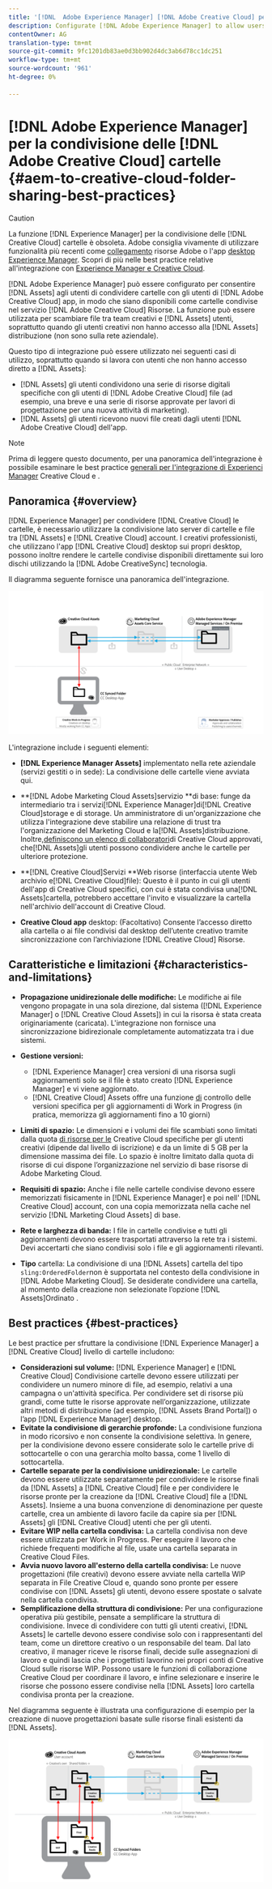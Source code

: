 ```yaml
---
title: '[!DNL  Adobe Experience Manager] [!DNL Adobe Creative Cloud] per condividere le best practice per la condivisione delle cartelle.'
description: Configurate [!DNL Adobe Experience Manager] to allow users in [!DNL Experience Manager Assets] per scambiare cartelle con utenti Adobe Creative Cloud (CC).
contentOwner: AG
translation-type: tm+mt
source-git-commit: 9fc1201db83ae0d3bb902d4dc3ab6d78cc1dc251
workflow-type: tm+mt
source-wordcount: '961'
ht-degree: 0%

---
```



# [!DNL Adobe Experience Manager] per la condivisione delle [!DNL Adobe Creative Cloud] cartelle {#aem-to-creative-cloud-folder-sharing-best-practices}

>[!CAUTION]
>
>La funzione [!DNL Experience Manager] per la condivisione delle [!DNL Creative Cloud] cartelle è obsoleta.  Adobe consiglia vivamente di utilizzare funzionalità più recenti come [collegamento](https://helpx.adobe.com/it/enterprise/using/adobe-asset-link.html) risorse Adobe o l&#39;app [desktop Experience Manager](https://docs.adobe.com/content/help/en/experience-manager-desktop-app/using/using.html). Scopri di più nelle best practice relative all&#39;integrazione con [Experience Manager e Creative Cloud](/help/assets/aem-cc-integration-best-practices.md).

[!DNL Adobe Experience Manager] può essere configurato per consentire [!DNL Assets] agli utenti di condividere cartelle con gli utenti di [!DNL Adobe Creative Cloud] app, in modo che siano disponibili come cartelle condivise nel servizio [!DNL Adobe Creative Cloud] Risorse. La funzione può essere utilizzata per scambiare file tra team creativi e [!DNL Assets] utenti, soprattutto quando gli utenti creativi non hanno accesso alla [!DNL Assets] distribuzione (non sono sulla rete aziendale).

Questo tipo di integrazione può essere utilizzato nei seguenti casi di utilizzo, soprattutto quando si lavora con utenti che non hanno accesso diretto a [!DNL Assets]:

* [!DNL Assets] gli utenti condividono una serie di risorse digitali specifiche con gli utenti di [!DNL Adobe Creative Cloud] file (ad esempio, una breve e una serie di risorse approvate per lavori di progettazione per una nuova attività di marketing).
* [!DNL Assets] gli utenti ricevono nuovi file creati dagli utenti [!DNL Adobe Creative Cloud] dell&#39;app.

>[!NOTE]
>
>Prima di leggere questo documento, per una panoramica dell&#39;integrazione è possibile esaminare le best practice [generali per l&#39;integrazione di Experienci Manager](/help/assets/aem-cc-integration-best-practices.md) Creative Cloud e .

## Panoramica {#overview}

[!DNL Experience Manager] per condividere [!DNL Creative Cloud] le cartelle, è necessario utilizzare la condivisione lato server di cartelle e file tra [!DNL Assets] e [!DNL Creative Cloud] account. I creativi professionisti, che utilizzano l&#39;app [!DNL Creative Cloud] desktop sui propri desktop, possono inoltre rendere le cartelle condivise disponibili direttamente sui loro dischi utilizzando la [!DNL Adobe CreativeSync] tecnologia.

Il diagramma seguente fornisce una panoramica dell&#39;integrazione.

![chlimage_1-179](assets/chlimage_1-406.png)

L&#39;integrazione include i seguenti elementi:

* **[!DNL Experience Manager Assets]** implementato nella rete aziendale (servizi gestiti o in sede): La condivisione delle cartelle viene avviata qui.
* **[!DNL Adobe Marketing Cloud Assets]servizio **di base: funge da intermediario tra i servizi[!DNL Experience Manager]di[!DNL Creative Cloud]storage e di storage. Un amministratore di un&#39;organizzazione che utilizza l&#39;integrazione deve stabilire una relazione di trust tra l&#39;organizzazione del Marketing Cloud e la[!DNL Assets]distribuzione. Inoltre,[definiscono un elenco di collaboratori](https://docs.adobe.com/content/help/en/core-services/interface/assets/t-admin-add-cc-user.html)di Creative Cloud approvati, che[!DNL Assets]gli utenti possono condividere anche le cartelle per ulteriore protezione.

* **[!DNL Creative Cloud]Servizi **Web risorse (interfaccia utente Web archivio e[!DNL Creative Cloud]file): Questo è il punto in cui gli utenti dell&#39;app di Creative Cloud specifici, con cui è stata condivisa una[!DNL Assets]cartella, potrebbero accettare l&#39;invito e visualizzare la cartella nell&#39;archivio dell&#39;account di Creative Cloud.
* **Creative Cloud app** desktop: (Facoltativo) Consente l’accesso diretto alla cartella o ai file condivisi dal desktop dell’utente creativo tramite sincronizzazione con l’archiviazione [!DNL Creative Cloud] Risorse.

## Caratteristiche e limitazioni {#characteristics-and-limitations}

* **Propagazione unidirezionale delle modifiche:** Le modifiche ai file vengono propagate in una sola direzione, dal sistema ([!DNL Experience Manager] o [!DNL Creative Cloud Assets]) in cui la risorsa è stata creata originariamente (caricata). L&#39;integrazione non fornisce una sincronizzazione bidirezionale completamente automatizzata tra i due sistemi.
* **Gestione versioni:**

   * [!DNL Experience Manager] crea versioni di una risorsa sugli aggiornamenti solo se il file è stato creato [!DNL Experience Manager] e vi viene aggiornato.
   * [!DNL Creative Cloud] Assets offre una funzione [di](https://helpx.adobe.com/creative-cloud/help/versioning-faq.html) controllo delle versioni specifica per gli aggiornamenti di Work in Progress (in pratica, memorizza gli aggiornamenti fino a 10 giorni)

* **Limiti di spazio:** Le dimensioni e i volumi dei file scambiati sono limitati dalla quota [di risorse per le](https://helpx.adobe.com/creative-cloud/kb/file-storage-quota.html) Creative Cloud specifiche per gli utenti creativi (dipende dal livello di iscrizione) e da un limite di 5 GB per la dimensione massima dei file. Lo spazio è inoltre limitato dalla quota di risorse di cui dispone l’organizzazione nel servizio di base  risorse di Adobe Marketing Cloud.

* **Requisiti di spazio:** Anche i file nelle cartelle condivise devono essere memorizzati fisicamente in [!DNL Experience Manager] e poi nell&#39; [!DNL Creative Cloud] account, con una copia memorizzata nella cache nel servizio [!DNL Marketing Cloud Assets] di base.
* **Rete e larghezza di banda:** I file in cartelle condivise e tutti gli aggiornamenti devono essere trasportati attraverso la rete tra i sistemi. Devi accertarti che siano condivisi solo i file e gli aggiornamenti rilevanti.
* **Tipo** cartella: La condivisione di una [!DNL Assets] cartella del tipo `sling:OrderedFolder`non è supportata nel contesto della condivisione in [!DNL Adobe Marketing Cloud]. Se desiderate condividere una cartella, al momento della creazione non selezionate l’opzione [!DNL Assets]Ordinato  .

## Best practices {#best-practices}

Le best practice per sfruttare la condivisione [!DNL Experience Manager] a [!DNL Creative Cloud] livello di cartelle includono:

* **Considerazioni sul volume:** [!DNL Experience Manager] e [!DNL Creative Cloud] Condivisione cartelle devono essere utilizzati per condividere un numero minore di file, ad esempio, relativi a una campagna o un&#39;attività specifica. Per condividere set di risorse più grandi, come tutte le risorse approvate nell’organizzazione, utilizzate altri metodi di distribuzione (ad esempio, [!DNL Assets Brand Portal]) o l’app [!DNL Experience Manager] desktop.
* **Evitate la condivisione di gerarchie profonde:** La condivisione funziona in modo ricorsivo e non consente la condivisione selettiva. In genere, per la condivisione devono essere considerate solo le cartelle prive di sottocartelle o con una gerarchia molto bassa, come 1 livello di sottocartella.
* **Cartelle separate per la condivisione unidirezionale:** Le cartelle devono essere utilizzate separatamente per condividere le risorse finali da [!DNL Assets] a [!DNL Creative Cloud] file e per condividere le risorse pronte per la creazione da [!DNL Creative Cloud] file a [!DNL Assets]. Insieme a una buona convenzione di denominazione per queste cartelle, crea un ambiente di lavoro facile da capire sia per [!DNL Assets] gli [!DNL Creative Cloud] utenti che per gli utenti.
* **Evitare WIP nella cartella condivisa:** La cartella condivisa non deve essere utilizzata per Work in Progress. Per eseguire il lavoro che richiede frequenti modifiche al file, usate una cartella separata in Creative Cloud Files.
* **Avvia nuovo lavoro all&#39;esterno della cartella condivisa:** Le nuove progettazioni (file creativi) devono essere avviate nella cartella WIP separata in File Creative Cloud e, quando sono pronte per essere condivise con [!DNL Assets] gli utenti, devono essere spostate o salvate nella cartella condivisa.
* **Semplificazione della struttura di condivisione:** Per una configurazione operativa più gestibile, pensate a semplificare la struttura di condivisione. Invece di condividere con tutti gli utenti creativi, [!DNL Assets] le cartelle devono essere condivise solo con i rappresentanti del team, come un direttore creativo o un responsabile del team. Dal lato creativo, il manager riceve le risorse finali, decide sulle assegnazioni di lavoro e quindi lascia che i progettisti lavorino nei propri conti di Creative Cloud sulle risorse WIP. Possono usare le funzioni di collaborazione Creative Cloud per coordinare il lavoro, e infine selezionare e inserire le risorse che possono essere condivise nella [!DNL Assets] loro cartella condivisa pronta per la creazione.

Nel diagramma seguente è illustrata una configurazione di esempio per la creazione di nuove progettazioni basate sulle risorse finali esistenti da [!DNL Assets].

![chlimage_1-180](assets/chlimage_1-407.png)
